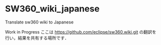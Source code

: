 # SW360_wiki_japanese
Translate sw360 wiki to Japanese

Work in Progress
ここは
https://github.com/eclipse/sw360.wiki.git
の翻訳を行い，結果を共有する場所です．

